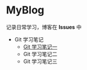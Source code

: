 # MyBlog
记录日常学习，博客在 **Issues** 中

- Git 学习笔记
  - [Git 学习笔记一](https://github.com/WaringHu/MyBlog/issues/3)
  - Git 学习笔记二
  - Git 学习笔记三
